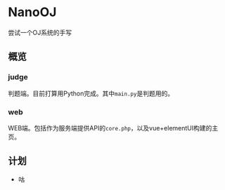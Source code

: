 # NanoOJ

尝试一个OJ系统的手写

## 概览

### judge

判题端。目前打算用Python完成。其中`main.py`是判题用的。

### web

WEB端。包括作为服务端提供API的`core.php`，以及vue+elementUI构建的主页。

## 计划

- 咕